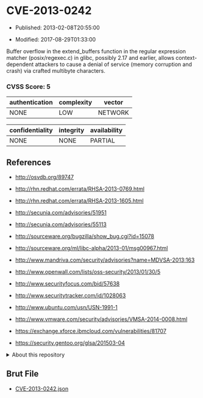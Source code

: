 # CVE-2013-0242

- Published: 2013-02-08T20:55:00

- Modified: 2017-08-29T01:33:00

Buffer overflow in the extend_buffers function in the regular expression matcher (posix/regexec.c) in glibc, possibly 2.17 and earlier, allows context-dependent attackers to cause a denial of service (memory corruption and crash) via crafted multibyte characters.

### CVSS Score: **5**

| authentication | complexity | vector |
| --- | --- | --- |
| NONE | LOW | NETWORK |

| confidentiality | integrity | availability |
| --- | --- | --- |
| NONE | NONE | PARTIAL |

## References

* http://osvdb.org/89747

* http://rhn.redhat.com/errata/RHSA-2013-0769.html

* http://rhn.redhat.com/errata/RHSA-2013-1605.html

* http://secunia.com/advisories/51951

* http://secunia.com/advisories/55113

* http://sourceware.org/bugzilla/show_bug.cgi?id=15078

* http://sourceware.org/ml/libc-alpha/2013-01/msg00967.html

* http://www.mandriva.com/security/advisories?name=MDVSA-2013:163

* http://www.openwall.com/lists/oss-security/2013/01/30/5

* http://www.securityfocus.com/bid/57638

* http://www.securitytracker.com/id/1028063

* http://www.ubuntu.com/usn/USN-1991-1

* http://www.vmware.com/security/advisories/VMSA-2014-0008.html

* https://exchange.xforce.ibmcloud.com/vulnerabilities/81707

* https://security.gentoo.org/glsa/201503-04

<details>
<summary>About this repository</summary> 

  This repository is part of the project [Live Hack CVE](https://github.com/Live-Hack-CVE). Main website can be found [www.live-hack.org](https://www.live-hack.org) 
  
  Made by [Sn0wAlice](https://github.com/Sn0wAlice) for the people that care about security and need to have a feed of the latest CVEs. Hope you enjoy it, don't forget to star the repo and follow me on [Twitter](https://twitter.com/Sn0wAlice) and [Github](https://github.com/Sn0wAlice). And that is my [personnal website](https://www.alice-snow.me/)

  - [Home Page](https://github.com/Live-Hack-CVE)
  - [Framework](https://github.com/Live-Hack-CVE/cve-framework)
  - [CVE database](https://github.com/Live-Hack-CVE/full_database)
  - [Changelog](https://github.com/Live-Hack-CVE/Changelog)
</details>

## Brut File

* [CVE-2013-0242.json](https://raw.githubusercontent.com/Live-Hack-CVE/full_database/main/cves/2013/CVE-2013-0242.json)

